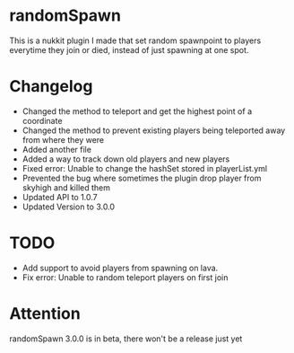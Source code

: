 # randomSpawn
This is a nukkit plugin I made that set random spawnpoint to players everytime they join or died, instead of just spawning at one spot.


# Changelog
- Changed the method to teleport and get the highest point of a coordinate 
- Changed the method to prevent existing players being teleported away from where they were 
- Added another file
- Added a way to track down old players and new players
- Fixed error: Unable to change the hashSet stored in playerList.yml
- Prevented the bug where sometimes the plugin drop player from skyhigh and killed them
- Updated API to 1.0.7
- Updated Version to 3.0.0

# TODO
- Add support to avoid players from spawning on lava.
- Fix error: Unable to random teleport players on first join

# Attention
randomSpawn 3.0.0 is in beta, there won't be a release just yet





